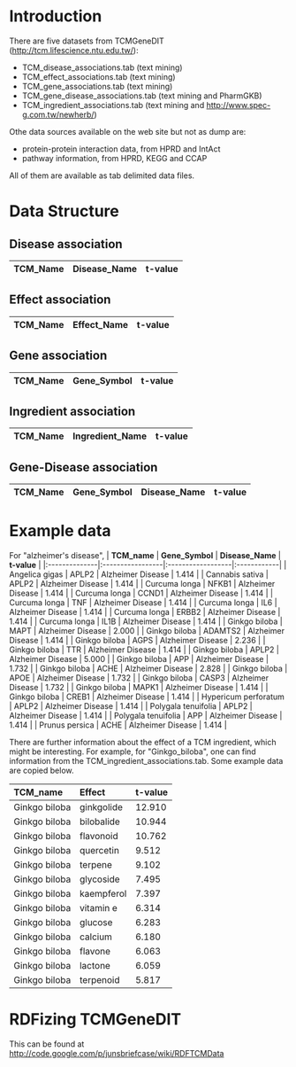 # Introduction #

There are five datasets from TCMGeneDIT (http://tcm.lifescience.ntu.edu.tw/):
  * TCM\_disease\_associations.tab (text mining)
  * TCM\_effect\_associations.tab (text mining)
  * TCM\_gene\_associations.tab (text mining)
  * TCM\_gene\_disease\_associations.tab (text mining and PharmGKB)
  * TCM\_ingredient\_associations.tab (text mining and http://www.spec-g.com.tw/newherb/)

Othe data sources available on the web site but not as dump are:
  * protein-protein interaction data, from HPRD and IntAct
  * pathway information, from HPRD, KEGG and CCAP

All of them are available as tab delimited data files.

# Data Structure #
## Disease association ##
| TCM\_Name | Disease\_Name | t-value |
|:----------|:--------------|:--------|

## Effect association ##
| TCM\_Name | Effect\_Name | t-value |
|:----------|:-------------|:--------|

## Gene association ##
| TCM\_Name | Gene\_Symbol | t-value |
|:----------|:-------------|:--------|

## Ingredient association ##
| TCM\_Name | Ingredient\_Name	| t-value |
|:----------|:-----------------|:--------|

## Gene-Disease association ##
| TCM\_Name | Gene\_Symbol | Disease\_Name | t-value |
|:----------|:-------------|:--------------|:--------|

# Example data #
For "alzheimer's disease",
| **TCM\_name** | **Gene\_Symbol** | **Disease\_Name** | **t-value** |
|:--------------|:-----------------|:------------------|:------------|
| Angelica gigas  |      APLP2 |  Alzheimer Disease  |     1.414 |
| Cannabis sativa |      APLP2 |  Alzheimer Disease  |     1.414 |
| Curcuma longa   |      NFKB1 |  Alzheimer Disease  |     1.414 |
| Curcuma longa   |      CCND1 |  Alzheimer Disease  |     1.414 |
| Curcuma longa   |      TNF   |  Alzheimer Disease  |     1.414 |
| Curcuma longa   |      IL6   |  Alzheimer Disease  |     1.414 |
| Curcuma longa   |      ERBB2 |  Alzheimer Disease  |     1.414 |
| Curcuma longa   |      IL1B  |  Alzheimer Disease  |     1.414 |
| Ginkgo biloba   |      MAPT  |  Alzheimer Disease  |     2.000 |
| Ginkgo biloba   |      ADAMTS2 | Alzheimer Disease |      1.414 |
| Ginkgo biloba   |      AGPS |   Alzheimer Disease  |     2.236 |
| Ginkgo biloba   |      TTR  |   Alzheimer Disease  |     1.414 |
| Ginkgo biloba   |      APLP2 |  Alzheimer Disease  |     5.000 |
| Ginkgo biloba   |      APP   |  Alzheimer Disease  |     1.732 |
| Ginkgo biloba   |      ACHE  |  Alzheimer Disease  |     2.828 |
| Ginkgo biloba   |      APOE  |  Alzheimer Disease  |     1.732 |
| Ginkgo biloba   |      CASP3 |  Alzheimer Disease  |     1.732 |
| Ginkgo biloba   |      MAPK1 |  Alzheimer Disease  |     1.414 |
| Ginkgo biloba   |      CREB1 |  Alzheimer Disease  |     1.414 |
| Hypericum perforatum | APLP2 |  Alzheimer Disease  |     1.414 |
| Polygala tenuifolia  | APLP2 |  Alzheimer Disease  |     1.414 |
| Polygala tenuifolia  | APP   |  Alzheimer Disease  |     1.414 |
| Prunus persica       |  ACHE |   Alzheimer Disease |      1.414 |

There are further information about the effect of a TCM ingredient, which might be interesting. For example, for "Ginkgo\_biloba", one can find information from the TCM\_ingredient\_associations.tab. Some example data are copied below.

| **TCM\_name** | **Effect** | **t-value** |
|:--------------|:-----------|:------------|
|Ginkgo biloba	|ginkgolide |	12.910 |
|Ginkgo biloba	|bilobalide |	10.944 |
|Ginkgo biloba	|flavonoid |	10.762 |
|Ginkgo biloba	|quercetin |	9.512 |
|Ginkgo biloba	|terpene |	9.102 |
|Ginkgo biloba	|glycoside |	7.495 |
|Ginkgo biloba	|kaempferol |	7.397 |
|Ginkgo biloba	|vitamin e |	6.314 |
|Ginkgo biloba	|glucose |	6.283 |
|Ginkgo biloba	|calcium |	6.180 |
|Ginkgo biloba	|flavone |	6.063 |
|Ginkgo biloba	|lactone |	6.059 |
|Ginkgo biloba	|terpenoid |	5.817|

# RDFizing TCMGeneDIT #
This can be found at http://code.google.com/p/junsbriefcase/wiki/RDFTCMData